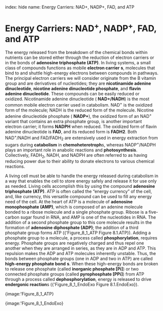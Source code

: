 index: hide
name: Energy Carriers: NAD+, NADP+, FAD, and ATP

# Energy Carriers: NAD<sup>+</sup>, NADP<sup>+</sup>, FAD, and ATP

The energy released from the breakdown of the chemical bonds within nutrients can be stored either through the reduction of electron carriers or in the bonds of  **adenosine triphosphate (ATP)**. In living systems, a small class of compounds functions as mobile  **electron carrier** **s**, molecules that bind to and shuttle high-energy electrons between compounds in pathways. The principal electron carriers we will consider originate from the B vitamin group and are derivatives of nucleotides; they are  **nicotinamide adenine dinucleotide**,  **nicotine adenine dinucleotide phosphate**, and  **flavin adenine dinucleotide**. These compounds can be easily reduced or oxidized. Nicotinamide adenine dinucleotide ( **NAD+/NADH**) is the most common mobile electron carrier used in catabolism. NAD<sup>+</sup> is the oxidized form of the molecule; NADH is the reduced form of the molecule. Nicotine adenine dinucleotide phosphate ( **NADP+**), the oxidized form of an NAD<sup>+</sup> variant that contains an extra phosphate group, is another important electron carrier; it forms  **NADPH** when reduced. The oxidized form of flavin adenine dinucleotide is  **FAD**, and its reduced form is  **FADH2**. Both NAD<sup>+</sup>/NADH and FAD/FADH<sub>2</sub> are extensively used in energy extraction from sugars during  **catabolism** in  **chemoheterotroph**s, whereas NADP<sup>+</sup>/NADPH plays an important role in anabolic reactions and  **photosynthesis**. Collectively, FADH<sub>2</sub>, NADH, and NADPH are often referred to as having reducing power due to their ability to donate electrons to various chemical reactions.

A living cell must be able to handle the energy released during catabolism in a way that enables the cell to store energy safely and release it for use only as needed. Living cells accomplish this by using the compound  **adenosine triphosphate (ATP)**. ATP is often called the “energy currency” of the cell, and, like currency, this versatile compound can be used to fill any energy need of the cell. At the heart of ATP is a molecule of  **adenosine monophosphate (AMP)**, which is composed of an adenine molecule bonded to a ribose molecule and a single phosphate group. Ribose is a five-carbon sugar found in RNA, and AMP is one of the nucleotides in RNA. The addition of a second phosphate group to this core molecule results in the formation of  **adenosine diphosphate (ADP)**; the addition of a third phosphate group forms ATP ({'Figure_8_1_ATP Figure 8.1.ATP}). Adding a phosphate group to a molecule, a process called  **phosphorylation**, requires energy. Phosphate groups are negatively charged and thus repel one another when they are arranged in series, as they are in ADP and ATP. This repulsion makes the ADP and ATP molecules inherently unstable. Thus, the bonds between phosphate groups (one in ADP and two in ATP) are called  **high-energy phosphate bond** **s**. When these high-energy bonds are broken to release one phosphate (called  **inorganic phosphate [Pi]**) or two connected phosphate groups (called  **pyrophosphate [PPi]**) from ATP through a process called  **dephosphorylation**, energy is released to drive  **endergonic reaction**s ({'Figure_8_1_EndoExo Figure 8.1.EndoExo}).


{image:'Figure_8_1_ATP}
        


{image:'Figure_8_1_EndoExo}
        
